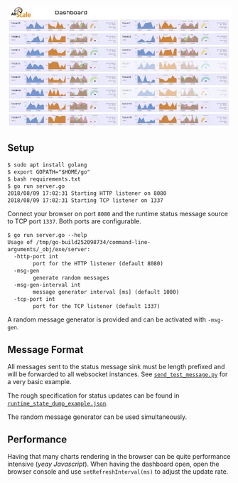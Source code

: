 ![Screenshot](docs/images/screenshot.png)

## Setup

    $ sudo apt install golang
    $ export GOPATH="$HOME/go"
    $ bash requirements.txt
    $ go run server.go
    2018/08/09 17:02:31 Starting HTTP listener on 8080
    2018/08/09 17:02:31 Starting TCP listener on 1337

Connect your browser on port `8080` and the runtime status message source to TCP port `1337`.
Both ports are configurable.

    $ go run server.go --help
    Usage of /tmp/go-build252098734/command-line-arguments/_obj/exe/server:
      -http-port int
            port for the HTTP listener (default 8080)
      -msg-gen
            generate random messages
      -msg-gen-interval int
            message generator interval [ms] (default 1000)
      -tcp-port int
            port for the TCP listener (default 1337)

A random message generator is provided and can be activated with `-msg-gen`.

## Message Format

All messages sent to the status message sink must be length prefixed and will be forwarded to all websocket instances.
See [`send_test_message.py`](scripts/send_test_message.py) for a very basic example.

The rough specification for status updates can be found in [`runtime_state_dump_example.json`](docs/runtime_state_dump_example.json).

The random message generator can be used simultaneously.

## Performance

Having that many charts rendering in the browser can be quite performance intensive (*yeay Javascript*).
When having the dashboard open, open the browser console and use `setRefreshInterval(ms)` to adjust the update rate.
